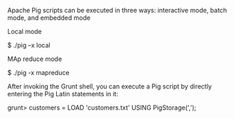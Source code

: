 Apache Pig scripts can be executed in three ways: interactive mode, batch mode, and embedded mode

Local mode	

$ ./pig –x local

MAp reduce mode

$ ./pig -x mapreduce

After invoking the Grunt shell, you can execute a Pig script by directly entering the Pig Latin statements in it:

grunt> customers = LOAD 'customers.txt' USING PigStorage(',');
